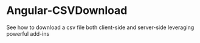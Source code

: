 # Angular-CSVDownload
See how to download a csv file both client-side and server-side leveraging powerful add-ins
